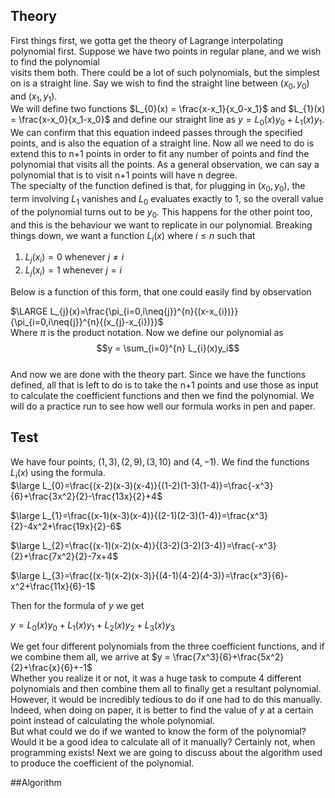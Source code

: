 ## Theory  
First things first, we gotta get the theory of Lagrange interpolating polynomial first. Suppose we have two points in regular plane, and we wish to find the polynomial  
visits them both. There could be a lot of such polynomials, but the simplest on is a straight line. Say we wish to find the straight line between $(x_0,y_0)$ and $(x_1,y_1)$.  
We will define two functions $L_{0}(x) = \frac{x-x_1}{x_0-x_1}$ and $L_{1}(x) = \frac{x-x_0}{x_1-x_0}$ and define our straight line as $y = L_{0}(x)y_{0}+L_{1}(x)y_{1}$.  
We can confirm that this equation indeed passes through the specified points, and is also the equation of a straight line. Now all we need to do is extend this to n+1 points in order to fit any number of points and find the polynomial that visits all the points. As a general observation, we can say a polynomial that is to visit n+1 points will have n degree.  
The specialty of the function defined is that, for plugging in $(x_0,y_0)$, the term involving $L_{1}$ vanishes and $L_{0}$ evaluates exactly to 1, so the overall value of the polynomial turns out to be $y_{0}$. This happens for the other point too, and this is the behaviour we want to replicate in our polynomial. Breaking things down, we want a function $L_{i}(x)$ where $i\leq{n}$ such that  
1. $L_{j}(x_{i}) = 0$ whenever $j\neq{i}$  
2. $L_{j}(x_{i}) = 1$ whenever $j={i}$  


Below is a function of this form, that one could easily find by observation     

$\LARGE L_{j}(x)=\frac{\pi_{i=0,i\neq{j}}^{n}{(x-x_{i})}}{\pi_{i=0,i\neq{j}}^{n}{(x_{j}-x_{i})}}$  
Where $\pi$ is the product notation. Now we define our polynomial as $$y = \sum_{i=0}^{n} L_{i}(x)y_i$$  
And now we are done with the theory part. Since we have the functions defined, all that is left to do is to take the n+1 points and use those as input to calculate the coefficient functions and then we find the polynomial. We will do a practice run to see how well our formula works in pen and paper.  
## Test  
We have four points, $(1,3) , (2,9) , (3,10)$ and $(4,-1)$. We find the functions $L_{i}(x)$ using the formula.  
$\large L_{0}=\frac{(x-2)(x-3)(x-4)}{(1-2)(1-3)(1-4)}=\frac{-x^3}{6}+\frac{3x^2}{2}-\frac{13x}{2}+4$  
  
$\large L_{1}=\frac{(x-1)(x-3)(x-4)}{(2-1)(2-3)(1-4)}=\frac{x^3}{2}-4x^2+\frac{19x}{2}-6$  
  
$\large L_{2}=\frac{(x-1)(x-2)(x-4)}{(3-2)(3-2)(3-4)}=\frac{-x^3}{2}+\frac{7x^2}{2}-7x+4$  
  
$\large L_{3}=\frac{(x-1)(x-2)(x-3)}{(4-1)(4-2)(4-3)}=\frac{x^3}{6}-x^2+\frac{11x}{6}-1$  

Then for the formula of $y$ we get  
  
$y=L_{0}(x)y_0+L_{1}(x)y_1+L_{2}(x)y_2+L_{3}(x)y_3$  

We get four different polynomials from the three coefficient functions, and if we combine them all, we arrive at $y = \frac{7x^3}{6}+\frac{5x^2}{2}+\frac{x}{6}+-1$  
Whether you realize it or not, it was a huge task to compute 4 different polynomials and then combine them all to finally get a resultant polynomial. However, it would be incredibly tedious to do if one had to do this manually. Indeed, when doing on paper, it is better to find the value of $y$ at a certain point instead of calculating the whole polynomial.  
But what could we do if we wanted to know the form of the polynomial? Would it be a good idea to calculate all of it manually? Certainly not, when programming exists! Next we are going to discuss about the algorithm used to produce the coefficient of the polynomial.  

##Algorithm
